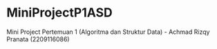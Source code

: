 # MiniProjectP1ASD
Mini Project Pertemuan 1 (Algoritma dan Struktur Data) - Achmad Rizqy Pranata (2209116086)
